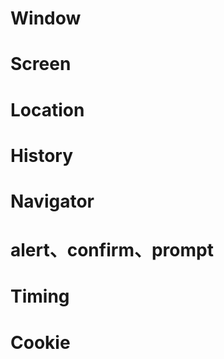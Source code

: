 # Window

# Screen

# Location

# History

# Navigator

# alert、confirm、prompt

# Timing

# Cookie

